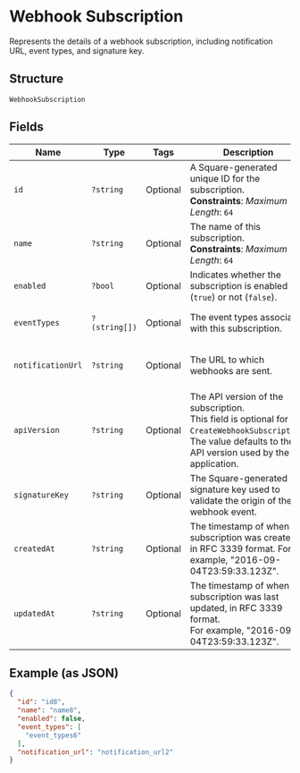 
# Webhook Subscription

Represents the details of a webhook subscription, including notification URL,
event types, and signature key.

## Structure

`WebhookSubscription`

## Fields

| Name | Type | Tags | Description | Getter | Setter |
|  --- | --- | --- | --- | --- | --- |
| `id` | `?string` | Optional | A Square-generated unique ID for the subscription.<br>**Constraints**: *Maximum Length*: `64` | getId(): ?string | setId(?string id): void |
| `name` | `?string` | Optional | The name of this subscription.<br>**Constraints**: *Maximum Length*: `64` | getName(): ?string | setName(?string name): void |
| `enabled` | `?bool` | Optional | Indicates whether the subscription is enabled (`true`) or not (`false`). | getEnabled(): ?bool | setEnabled(?bool enabled): void |
| `eventTypes` | `?(string[])` | Optional | The event types associated with this subscription. | getEventTypes(): ?array | setEventTypes(?array eventTypes): void |
| `notificationUrl` | `?string` | Optional | The URL to which webhooks are sent. | getNotificationUrl(): ?string | setNotificationUrl(?string notificationUrl): void |
| `apiVersion` | `?string` | Optional | The API version of the subscription.<br>This field is optional for `CreateWebhookSubscription`.<br>The value defaults to the API version used by the application. | getApiVersion(): ?string | setApiVersion(?string apiVersion): void |
| `signatureKey` | `?string` | Optional | The Square-generated signature key used to validate the origin of the webhook event. | getSignatureKey(): ?string | setSignatureKey(?string signatureKey): void |
| `createdAt` | `?string` | Optional | The timestamp of when the subscription was created, in RFC 3339 format. For example, "2016-09-04T23:59:33.123Z". | getCreatedAt(): ?string | setCreatedAt(?string createdAt): void |
| `updatedAt` | `?string` | Optional | The timestamp of when the subscription was last updated, in RFC 3339 format.<br>For example, "2016-09-04T23:59:33.123Z". | getUpdatedAt(): ?string | setUpdatedAt(?string updatedAt): void |

## Example (as JSON)

```json
{
  "id": "id8",
  "name": "name8",
  "enabled": false,
  "event_types": [
    "event_types6"
  ],
  "notification_url": "notification_url2"
}
```

